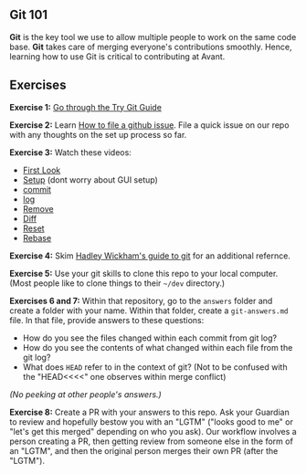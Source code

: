 ## Git 101

**Git** is the key tool we use to allow multiple people to work on the same code base.  **Git** takes care of merging everyone's contributions smoothly.  Hence, learning how to use Git is critical to contributing at Avant.

## Exercises

**Exercise 1:** [Go through the Try Git Guide](https://try.github.io)

**Exercise 2:** Learn [How to file a github issue](https://guides.github.com/features/issues/ "git issue").  File a quick issue on our repo with any thoughts on the set up process so far.

**Exercise 3:** Watch these videos:

  * [First Look](https://www.youtube.com/watch?v=SCZF6I-Rc4I)
  * [Setup](https://www.youtube.com/watch?v=7Inc0G0wutk&feature=iv&src_vid=FyfwLX4HAxM&annotation_id=annotation_549442395) (dont worry about GUI setup)
  * [commit](https://www.youtube.com/watch?v=A-Cll9jEnnM&feature=iv&src_vid=WxMFZncm12s&annotation_id=annotation_2715859739)
  * [log](https://www.youtube.com/watch?v=Ew8HQsFyVHo)
  * [Remove](https://www.youtube.com/watch?v=jtuHOIlfS2Q)
  * [Diff](https://www.youtube.com/watch?v=RXSriVcoI70&feature=iv&src_vid=A-Cll9jEnnM&annotation_id=annotation_1859558535)
  * [Reset](https://www.youtube.com/watch?v=BKPjPMVB81g)
  * [Rebase](https://www.youtube.com/watch?v=SxzjZtJwOgo)

**Exercise 4:** Skim [Hadley Wickham's guide to git](http://r-pkgs.had.co.nz/git.html) for an additional refernce.

**Exercise 5:** Use your git skills to clone this repo to your local computer. (Most people like to clone things to their `~/dev` directory.)

**Exercises 6 and 7:** Within that repository, go to the `answers` folder and create a folder with your name. Within that folder, create a `git-answers.md` file. In that file, provide answers to these questions:

   * How do you see the files changed within each commit from git log?
   * How do you see the contents of what changed within each file from the git log?
   * What does `HEAD` refer to in the context of git? (Not to be confused with the "HEAD<<<<" one observes within merge conflict)

*(No peeking at other people's answers.)*

**Exercise 8:** Create a PR with your answers to this repo. Ask your Guardian to review and hopefully bestow you with an "LGTM" ("looks good to me" or "let's get this merged" depending on who you ask).  Our workflow involves a person creating a PR, then getting review from someone else in the form of an "LGTM", and then the original person merges their own PR (after the "LGTM").
